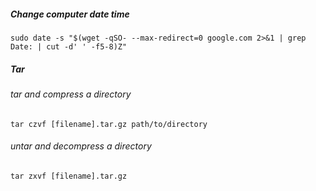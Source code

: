 ##### Change computer date time

    sudo date -s "$(wget -qSO- --max-redirect=0 google.com 2>&1 | grep Date: | cut -d' ' -f5-8)Z"

##### Tar
###### tar and compress a directory

    tar czvf [filename].tar.gz path/to/directory
    
###### untar and decompress a directory
 
    tar zxvf [filename].tar.gz
    
